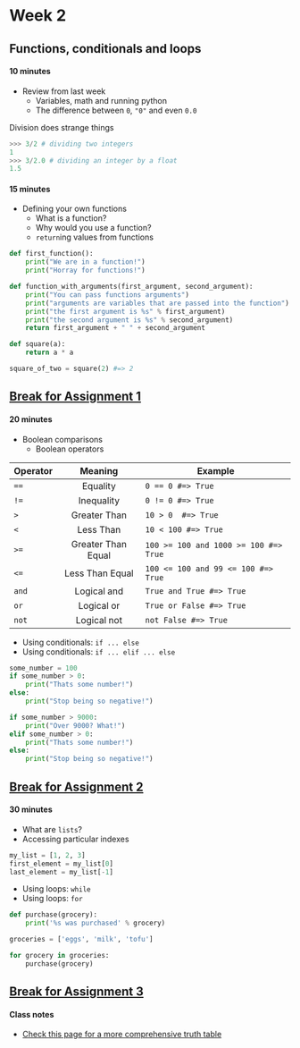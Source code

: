 # Week 2

## Functions, conditionals and loops

#### 10 minutes

* Review from last week
    * Variables, math and running python
    * The difference between `0`, `"0"` and even `0.0`

Division does strange things

```python
>>> 3/2 # dividing two integers 
1
>>> 3/2.0 # dividing an integer by a float
1.5
```

#### 15 minutes

* Defining your own functions
  * What is a function?
  * Why would you use a function?
  * `return`ing values from functions


```python
def first_function(): 
    print("We are in a function!")
    print("Horray for functions!")

def function_with_arguments(first_argument, second_argument):
    print("You can pass functions arguments")
    print("arguments are variables that are passed into the function")
    print("the first argument is %s" % first_argument)
    print("the second argument is %s" % second_argument)
    return first_argument + " " + second_argument

def square(a):
    return a * a

square_of_two = square(2) #=> 2
```

## [Break for Assignment 1](exercises/week2/assignment_2_1.md)

#### 20 minutes

* Boolean comparisons
	* Boolean operators

Operator | Meaning | Example
--- | :---: | ---
`==`| Equality | `0 == 0 #=> True`
`!=`| Inequality | `0 != 0 #=> True`
`>` | Greater Than | `10 > 0  #=> True`
`<` | Less Than | `10 < 100 #=> True`
`>=` | Greater Than Equal | `100 >= 100 and 1000 >= 100 #=> True`
`<=` | Less Than Equal | `100 <= 100 and 99 <= 100 #=> True`
`and` | Logical and | `True and True #=> True`
`or` | Logical or | `True or False #=> True`
`not` | Logical not | `not False #=> True`

* Using conditionals: `if ... else`
* Using conditionals: `if ... elif ... else`

```python
some_number = 100
if some_number > 0:
    print("Thats some number!")
else:
    print("Stop being so negative!")

if some_number > 9000:
    print("Over 9000? What!")
elif some_number > 0:
    print("Thats some number!")
else:
    print("Stop being so negative!")
```


## [Break for Assignment 2](exercises/week2/assignment_2_2.md)

#### 30 minutes

* What are `lists`?
* Accessing particular indexes

```python
my_list = [1, 2, 3]
first_element = my_list[0]
last_element = my_list[-1]
```

* Using loops: `while`
* Using loops: `for`

```python
def purchase(grocery):
    print('%s was purchased' % grocery)

groceries = ['eggs', 'milk', 'tofu']

for grocery in groceries:
    purchase(grocery)

```	


## [Break for Assignment 3](exercises/week2/assignment_2_3.md)

#### Class notes

* [Check this page for a more comprehensive truth table](http://learnpythonthehardway.org/book/ex27.html)
